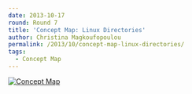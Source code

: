 ```yaml
---
date: 2013-10-17
round: Round 7
title: 'Concept Map: Linux Directories'
author: Christina Magkoufopoulou
permalink: /2013/10/concept-map-linux-directories/
tags:
  - Concept Map
---
```

[<img class="alignnone size-medium wp-image-4808" alt="Concept Map" src="http://files.software-carpentry.org/training-course/2013/10/20131017133225604.tif" />][1]

 [1]: http://files.software-carpentry.org/training-course/2013/10/20131017133225604.tif
